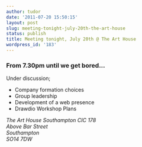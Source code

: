 ```yaml
---
author: tudor
date: '2011-07-20 15:50:15'
layout: post
slug: meeting-tonight-july-20th-the-art-house
status: publish
title: Meeting tonight, July 20th @ The Art House
wordpress_id: '183'
---
```


### **From 7.30pm until we get bored…**

Under discussion; 

-   Company formation choices
-   Group leadership
-   Development of a web presence
-   Drawdio Workshop Plans

*The Art House Southampton CIC 178  
Above Bar Street  
Southampton  
SO14 7DW*
